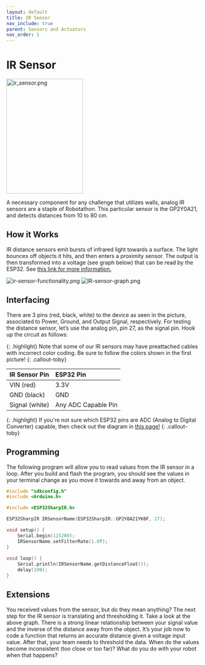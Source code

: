 ```yaml
---
layout: default
title: IR Sensor
nav_include: true
parent: Sensors and Actuators
nav_order: 1
---
```


# IR Sensor

<img src="{{ '/_assets/images/ir_sensor.png' | prepend: site.baseurl }}" alt="ir_sensor.png" width=200 height=300>

A necessary component for any challenge that utilizes walls, analog IR sensors are a staple of Robotathon. This particular sensor is the GP2Y0A21, and detects distances from 10 to 80 cm.

## How it Works
IR distance sensors emit bursts of infrared light towards a surface. The light bounces off objects it hits, and then enters a proximity sensor. The output is then transformed into a voltage (see graph below) that can be read by the ESP32. See [this link for more information.](https://www.pololu.com/product/136)

<img src="{{ '/_assets/images/ir-sensor-functionality.png' | prepend: site.baseurl }}" alt="ir-sensor-functionality.png">
<img src="{{ '/_assets/images/ir-sensor-graph.png' | prepend: site.baseurl }}" alt="IR-sensor-graph.png">

## Interfacing
There are 3 pins (red, black, white) to the device as seen in the picture, associated to Power, Ground, and Output Signal, respectively. For testing the distance sensor, let’s use the analog pin, pin 27, as the signal pin. Hook up the circuit as follows:

{: .highlight}
Note that some of our IR sensors may have preattached cables with incorrect color coding. Be sure to follow the colors shown in the first picture!
{: .callout-toby}

|  IR Sensor Pin   | ESP32 Pin          |
|:-------------|:------------------|
| VIN  (red)         | 3.3V                      |
| GND  (black)        | GND      |
| Signal (white)       |  Any ADC Capable Pin    |

{: .highlight}
If you're not sure which ESP32 pins are ADC (Analog to Digital Converter) capable, then check out the diagram in [this page!](https://ut-ras.github.io/RobotathonESP32/getting-started/microcontroller-interface)
{: .callout-toby}

## Programming 
The following program will allow you to read values from the IR sensor in a loop. After you build and flash the program, you should see the values in your terminal change as you move it towards and away from an object.

```cpp
#include "sdkconfig.h"
#include <Arduino.h>

#include <ESP32SharpIR.h>

ESP32SharpIR IRSensorName(ESP32SharpIR::GP2Y0A21YK0F, 27);

void setup() {
    Serial.begin(115200);
    IRSensorName.setFilterRate(1.0f);
}
    
void loop() {
    Serial.println(IRSensorName.getDistanceFloat()); 
    delay(100);
}
```


## Extensions
You received values from the sensor, but do they mean anything? The next step for the IR sensor is translating and thresholding it. Take a look at the above graph. There is a strong linear relationship between your signal value and the inverse of the distance away from the object. It’s your job now to code a function that returns an accurate distance given a voltage input value. After that, your team needs to threshold the data. When do the values become inconsistent (too close or too far)? What do you do with your robot when that happens?


